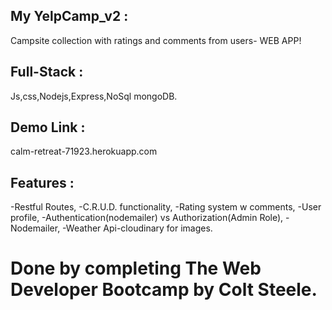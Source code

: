 ## My YelpCamp_v2 :
Campsite collection with ratings and comments from users- WEB APP!

## Full-Stack :
Js,css,Nodejs,Express,NoSql mongoDB.

## Demo Link :
 calm-retreat-71923.herokuapp.com


## Features :
-Restful Routes,
-C.R.U.D. functionality,
-Rating system w comments,
-User profile,
-Authentication(nodemailer) vs Authorization(Admin Role),
-Nodemailer,
-Weather Api-cloudinary for images.

# Done by completing The Web Developer Bootcamp by Colt Steele.


